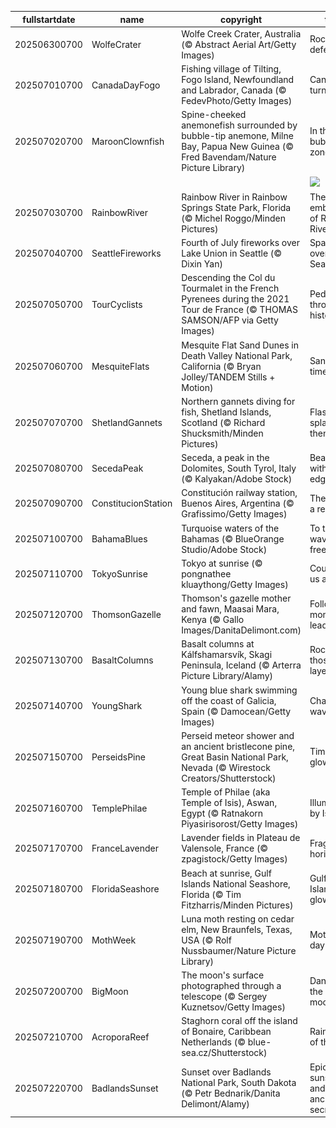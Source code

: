 |fullstartdate|name|copyright|title|image|
|--|--|--|--|--|
202506300700|WolfeCrater|Wolfe Creek Crater, Australia (© Abstract Aerial Art/Getty Images)|Rock-solid defense|![](/en-US/2025/07/202506300700WolfeCrater.jpg)|
202507010700|CanadaDayFogo|Fishing village of Tilting, Fogo Island, Newfoundland and Labrador, Canada (© FedevPhoto/Getty Images)|Canada turns 158|![](/en-US/2025/07/202507010700CanadaDayFogo.jpg)|
202507020700|MaroonClownfish|Spine-cheeked anemonefish surrounded by bubble-tip anemone, Milne Bay, Papua New Guinea (© Fred Bavendam/Nature Picture Library)|In the bubble-tip zone|![](/en-US/2025/07/202507020700MaroonClownfish.jpg)|
||||![](/en-US/2025/07/.jpg)|
202507030700|RainbowRiver|Rainbow River in Rainbow Springs State Park, Florida (© Michel Roggo/Minden Pictures)|The clear embrace of Rainbow River|![](/en-US/2025/07/202507030700RainbowRiver.jpg)|
202507040700|SeattleFireworks|Fourth of July fireworks over Lake Union in Seattle (© Dixin Yan)|Sparks over Seattle|![](/en-US/2025/07/202507040700SeattleFireworks.jpg)|
202507050700|TourCyclists|Descending the Col du Tourmalet in the French Pyrenees during the 2021 Tour de France (© THOMAS SAMSON/AFP via Getty Images)|Pedaling through history|![](/en-US/2025/07/202507050700TourCyclists.jpg)|
202507060700|MesquiteFlats|Mesquite Flat Sand Dunes in Death Valley National Park, California (© Bryan Jolley/TANDEM Stills + Motion)|Sands of time|![](/en-US/2025/07/202507060700MesquiteFlats.jpg)|
202507070700|ShetlandGannets|Northern gannets diving for fish, Shetland Islands, Scotland (© Richard Shucksmith/Minden Pictures)|Flash, splash, then snack|![](/en-US/2025/07/202507070700ShetlandGannets.jpg)|
202507080700|SecedaPeak|Seceda, a peak in the Dolomites, South Tyrol, Italy (© Kalyakan/Adobe Stock)|Beauty with an edge|![](/en-US/2025/07/202507080700SecedaPeak.jpg)|
202507090700|ConstitucionStation|Constitución railway station, Buenos Aires, Argentina (© Grafissimo/Getty Images)|The rise of a republic|![](/en-US/2025/07/202507090700ConstitucionStation.jpg)|
202507100700|BahamaBlues|Turquoise waters of the Bahamas (© BlueOrange Studio/Adobe Stock)|To the waves of freedom|![](/en-US/2025/07/202507100700BahamaBlues.jpg)|
202507110700|TokyoSunrise|Tokyo at sunrise (© pongnathee kluaythong/Getty Images)|Counting us all in|![](/en-US/2025/07/202507110700TokyoSunrise.jpg)|
202507120700|ThomsonGazelle|Thomson's gazelle mother and fawn, Maasai Mara, Kenya (© Gallo Images/DanitaDelimont.com)|Following mom's lead|![](/en-US/2025/07/202507120700ThomsonGazelle.jpg)|
202507130700|BasaltColumns|Basalt columns at Kálfshamarsvík, Skagi Peninsula, Iceland (© Arterra Picture Library/Alamy)|Rockin' those layers|![](/en-US/2025/07/202507130700BasaltColumns.jpg)|
202507140700|YoungShark|Young blue shark swimming off the coast of Galicia, Spain (© Damocean/Getty Images)|Chasing waves|![](/en-US/2025/07/202507140700YoungShark.jpg)|
202507150700|PerseidsPine|Perseid meteor shower and an ancient bristlecone pine, Great Basin National Park, Nevada (© Wirestock Creators/Shutterstock)|Timeless glow|![](/en-US/2025/07/202507150700PerseidsPine.jpg)|
202507160700|TemplePhilae|Temple of Philae (aka Temple of Isis), Aswan, Egypt (© Ratnakorn Piyasirisorost/Getty Images)|Illuminated by Isis|![](/en-US/2025/07/202507160700TemplePhilae.jpg)|
202507170700|FranceLavender|Lavender fields in Plateau de Valensole, France (© zpagistock/Getty Images)|Fragrant horizons|![](/en-US/2025/07/202507170700FranceLavender.jpg)|
202507180700|FloridaSeashore|Beach at sunrise, Gulf Islands National Seashore, Florida (© Tim Fitzharris/Minden Pictures)|Gulf Islands glow|![](/en-US/2025/07/202507180700FloridaSeashore.jpg)|
202507190700|MothWeek|Luna moth resting on cedar elm, New Braunfels, Texas, USA (© Rolf Nussbaumer/Nature Picture Library)|Moth-ers day|![](/en-US/2025/07/202507190700MothWeek.jpg)|
202507200700|BigMoon|The moon's surface photographed through a telescope (© Sergey Kuznetsov/Getty Images)|Dancing in the moonlight|![](/en-US/2025/07/202507200700BigMoon.jpg)|
202507210700|AcroporaReef|Staghorn coral off the island of Bonaire, Caribbean Netherlands (© blue-sea.cz/Shutterstock)|Rainforests of the sea|![](/en-US/2025/07/202507210700AcroporaReef.jpg)|
202507220700|BadlandsSunset|Sunset over Badlands National Park, South Dakota (© Petr Bednarik/Danita Delimont/Alamy)|Epic sunsets and ancient secrets|![](/en-US/2025/07/202507220700BadlandsSunset.jpg)|
